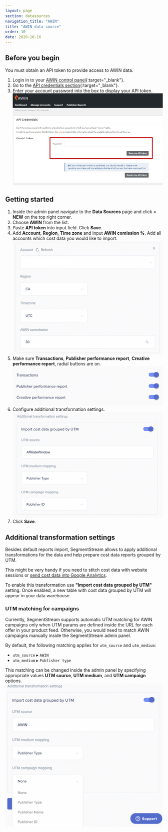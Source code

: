 ```yaml
---
layout: page
section: datasources
navigation_title: "AWIN"
title: "AWIN data source"
order: 10
date: 2020-10-16
---
```


## Before you begin
You must obtain an API token to provide access to AWIN data.

1. Login in to your [AWIN control panel](https://ui.AWIN.com/login){:target="_blank"}.
2. Go to the [API credentials section](https://ui.awin.com/awin-api){:target="_blank"}.
3. Enter your account password into the box to display your API token.
![Generate API token](/img/awin-api-token.jpg)

## Getting started

1. Inside the admin panel navigate to the **Data Sources** page and click **+ NEW** on the top right corner.
2. Choose **AWIN** from the list.
3. Paste **API token** into input field. Click **Save**.
4. Add **Account**, **Region**, **Time zone** and input **AWIN comission %**. Add all accounts which cost data you would like to import.
![Choose AWIN account](/img/awin-config-1.png)
5. Make sure **Transactions**, **Publisher performance report**, **Creative performance report**, radial buttons are on.
![Import reports](/img/awin-config-2.png)
6. Configure additional transformation settings.
![Utm Mapping example](/img/awin-config-3.png)
7. Click **Save**.

## Additional transformation settings

Besides default reports import, SegmentStream allows to apply additional transformations for the data and help prepare cost data reports grouped by UTM.

This might be very handy if you need to stitch cost data with website sessions or [send cost data into Google Analytics](/datadestinations/google-analytics).

To enable this transformation use **"Import cost data grouped by UTM"** setting. Once enabled, a new table with cost data grouped by UTM will appear in your data warehouse.

### UTM matching for campaigns

Currently, SegmentStream supports automatic UTM matching for AWIN campaigns only when UTM params are defined inside the URL for each offer in your product feed. Otherwise, you would need to match AWIN campaigns manually inside the SegmentStream admin panel.

By default, the following matching applies for `utm_source` and `utm_medium`:
* `utm_source` ▸ `AWIN`
* `utm_medium` ▸ `Publisher type`

This matching can be changed inside the admin panel by specifying appropriate values **UTM source**, **UTM medium**, and **UTM campaign** options.
![UTM Grouping options](/img/awin-utm_options.png)
